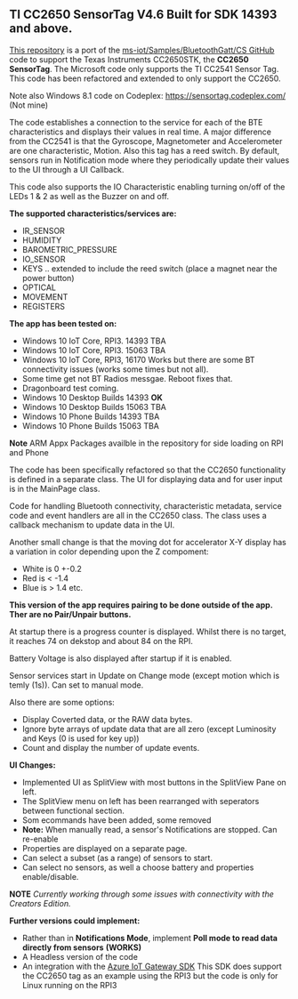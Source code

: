 

## TI CC2650 SensorTag V4.6  Built for SDK 14393 and above.

[This repository](https://github.com/djaus2/CC2650SensorTag-CS) is a port of the [ms-iot/Samples/BluetoothGatt/CS GitHub](https://github.com/ms-iot/samples/tree/develop/BluetoothGATT/CS) code to support the Texas Instruments CC2650STK, the **CC2650 SensorTag**. The Microsoft code only supports the TI CC2541 Sensor Tag. This code has been refactored and extended to only support the CC2650.

Note also Windows 8.1 code on Codeplex: https://sensortag.codeplex.com/ (Not mine)

The code establishes a connection to the service for each of the BTE characteristics and displays their values in real time. A major difference from the CC2541 is that the Gyroscope, Magnetometer and Accelerometer are one characteristic, Motion. Also this tag has a reed switch. By default, sensors run in Notification mode where they periodically update their values to the UI through a UI Callback.

This code also supports the IO Characteristic enabling turning on/off of the LEDs 1 & 2 as well as the Buzzer on and off.

**The supported characteristics/services are:**           
- IR_SENSOR
- HUMIDITY
- BAROMETRIC_PRESSURE
- IO_SENSOR
- KEYS .. extended to include the reed switch (place a magnet near the power button)
- OPTICAL
- MOVEMENT
- REGISTERS

**The app has been tested  on:**
- Windows 10 IoT Core, RPI3. 14393 TBA
- Windows 10 IoT Core, RPI3. 15063 TBA
- Windows 10 IoT Core, RPI3, 16170  Works but there are some BT connectivity issues (works some times but not all).
- Some time get not BT Radios messgae. Reboot fixes that.
- Dragonboard test coming. 
- Windows 10 Desktop Builds 14393  **OK**
- Windows 10 Desktop Builds 15063 TBA
- Windows 10 Phone Builds 14393 TBA
- Windows 10 Phone Builds 15063 TBA

**Note** ARM Appx Packages availble in the repository for side loading on RPI and Phone


The code has been specifically refactored so that the CC2650 functionality is defined in a separate class. The UI for displaying data and for user input is in the MainPage class.

Code for handling Bluetooth connectivity, characteristic metadata, service code and event handlers are all in the CC2650 class. The class uses a callback mechanism to update data in the UI.

Another small change is that the moving dot for accelerator X-Y display has a variation in color depending upon the Z compoment:
- White is 0 +-0.2
- Red is < -1.4
- Blue is > 1.4  etc.

**This version of the app requires pairing to be done outside of the app. Ther are no Pair/Unpair buttons.**

At startup there is a progress counter is displayed. Whilst there is no target, it reaches 74 on dekstop and about 84 on the RPI.

Battery Voltage is also displayed after startup if it is enabled.

Sensor services start in Update on Change mode (except motion which is temly (1s)).
Can set to manual mode.

Also there are some  options:
* Display Coverted data, or the RAW data bytes.
* Ignore byte arrays of update data that are all zero (except Luminosity and Keys (0 is used for key up))
* Count and display the number of update events.

**UI Changes:**
- Implemented UI as SplitView with most buttons in the SplitView Pane on left.
- The SplitView menu on left has been rearranged with seperators between functional section.
- Som ecommands have been added, some removed
- **Note:** When manually read, a sensor's Notifications are stopped. Can re-enable
- Properties are displayed on a separate page.
- Can select a subset (as a range) of sensors to start.
- Can select no sensors, as well a choose battery and properties enable/disable.


**NOTE**
*Currently working through some issues with connectivity with the Creators Edition.*

**Further versions could implement:**
- Rather than in **Notifications Mode**,  implement **Poll mode to read data directly from sensors**  **(WORKS)**
- A Headless version of the code
- An integration with the [Azure IoT Gateway SDK](https://github.com/Azure/azure-iot-gateway-sdk/) This SDK does support the CC2650 tag as an example using the RPI3 but the code is only for Linux running on the RPI3




